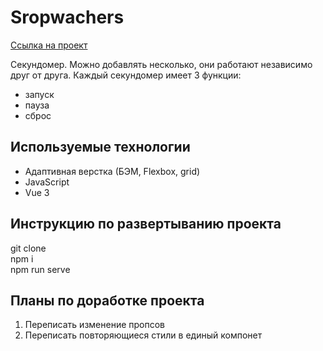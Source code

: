 # Sropwachers

[Ссылка на проект](https://n-daria.github.io/Stopwatchers)

Секундомер. Можно добавлять несколько, они работают независимо друг от друга.
Каждый секундомер имеет 3 функции:
- запуск
- пауза
- сброс

## Используемые технологии

- Адаптивная верстка (БЭМ, Flexbox, grid)
- JavaScript
- Vue 3

## Инструкцию по развертыванию проекта

git clone  
npm i  
npm run serve

## Планы по доработке проекта

1. Переписать изменение пропсов
2. Переписать повторяющиеся стили в единый компонет
